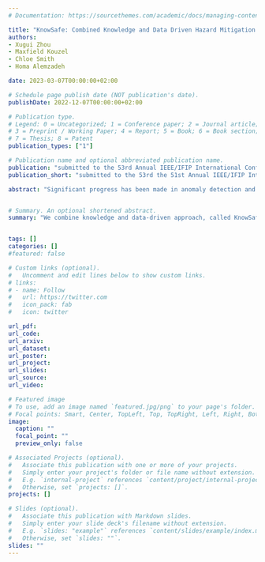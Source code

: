 ```yaml
---
# Documentation: https://sourcethemes.com/academic/docs/managing-content/

title: "KnowSafe: Combined Knowledge and Data Driven Hazard Mitigation in Cyber-Physical Systems"
authors: 
- Xugui Zhou
- Maxfield Kouzel
- Chloe Smith
- Homa Alemzadeh

date: 2023-03-07T00:00:00+02:00

# Schedule page publish date (NOT publication's date).
publishDate: 2022-12-07T00:00:00+02:00

# Publication type.
# Legend: 0 = Uncategorized; 1 = Conference paper; 2 = Journal article;
# 3 = Preprint / Working Paper; 4 = Report; 5 = Book; 6 = Book section;
# 7 = Thesis; 8 = Patent
publication_types: ["1"]

# Publication name and optional abbreviated publication name.
publication: "submitted to the 53rd Annual IEEE/IFIP International Conference on Dependable Systems and Networks (DSN)"
publication_short: "submitted to the 53rd the 51st Annual IEEE/IFIP International Conference on Dependable Systems and Networks (DSN)"

abstract: "Significant progress has been made in anomaly detection and safety monitoring to improve the safety and security of cyber-physical systems (CPS). However, less attention has been paid to hazard recovery and mitigation. This paper proposes a combined knowledge and data driven approach, KnowSafe, for the design of safety engines that can predict and mitigate safety hazards resulting from attacks or critical faults targeting a CPS controller. We integrate the domain-specific knowledge on safety constraints and context-specific mitigation actions with machine learning (ML) techniques to estimate system trajectories in the far and near future, infer potential hazards, and generate optimal corrective actions to keep the system safe. Experimental evaluation on two realistic closed-loop testbeds for medical CPS and one actual clinical dataset in comparison to state-of-the-art attack recovery methods demonstrates the high accuracy of KnowSafe in predicting system state trajectories and potential hazards with a low false positive rate and no false negatives. Furthermore, our proposed mitigation methodology maintains the safe operation of the simulated CPS despite attacks without introducing any new hazards, with a mitigation success rate of 92.8%, which is at least 76% higher than solely rule-based (50.9%) and solely data-driven (52.7%) methods."


# Summary. An optional shortened abstract.
summary: "We combine knowledge and data-driven approach, called KnowSafe, for runtime prediction and mitigation of hazards."


tags: []
categories: []
#featured: false

# Custom links (optional).
#   Uncomment and edit lines below to show custom links.
# links:
# - name: Follow
#   url: https://twitter.com
#   icon_pack: fab
#   icon: twitter

url_pdf: 
url_code: 
url_arxiv: 
url_dataset:
url_poster:
url_project:
url_slides:
url_source:
url_video: 

# Featured image
# To use, add an image named `featured.jpg/png` to your page's folder. 
# Focal points: Smart, Center, TopLeft, Top, TopRight, Left, Right, BottomLeft, Bottom, BottomRight.
image:
  caption: ""
  focal_point: ""
  preview_only: false

# Associated Projects (optional).
#   Associate this publication with one or more of your projects.
#   Simply enter your project's folder or file name without extension.
#   E.g. `internal-project` references `content/project/internal-project/index.md`.
#   Otherwise, set `projects: []`.
projects: []

# Slides (optional).
#   Associate this publication with Markdown slides.
#   Simply enter your slide deck's filename without extension.
#   E.g. `slides: "example"` references `content/slides/example/index.md`.
#   Otherwise, set `slides: ""`.
slides: ""
---
```

